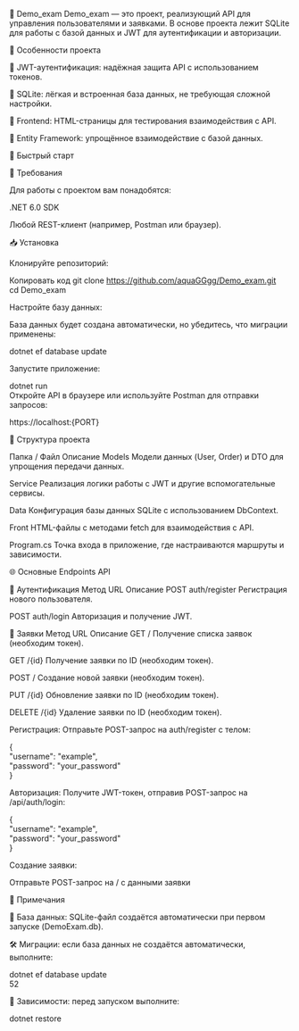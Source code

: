 🌟 Demo_exam
Demo_exam — это проект, реализующий API для управления пользователями и заявками. В основе проекта лежит SQLite для работы с базой данных и JWT для аутентификации и авторизации.

📖 Особенности проекта

📌 JWT-аутентификация: надёжная защита API с использованием токенов.

📌 SQLite: лёгкая и встроенная база данных, не требующая сложной настройки.

📌 Frontend: HTML-страницы для тестирования взаимодействия с API.

📌 Entity Framework: упрощённое взаимодействие с базой данных.



🚀 Быстрый старт

🔧 Требования

Для работы с проектом вам понадобятся:

.NET 6.0 SDK

Любой REST-клиент (например, Postman или браузер).

📥 Установка

Клонируйте репозиторий:


Копировать код
git clone https://github.com/aquaGGgg/Demo_exam.git  
cd Demo_exam  


Настройте базу данных:

База данных будет создана автоматически, но убедитесь, что миграции применены:

dotnet ef database update  


Запустите приложение:


dotnet run  
Откройте API в браузере или используйте Postman для отправки запросов:

https://localhost:{PORT}


📂 Структура проекта


Папка / Файл	Описание
Models	Модели данных (User, Order) и DTO для упрощения передачи данных.

Service	Реализация логики работы с JWT и другие вспомогательные сервисы.

Data	Конфигурация базы данных SQLite с использованием DbContext.

Front	HTML-файлы с методами fetch для взаимодействия с API.

Program.cs	Точка входа в приложение, где настраиваются маршруты и зависимости.

🌐 Основные Endpoints API


🔑 Аутентификация
Метод	URL	Описание
POST	auth/register	Регистрация нового пользователя.

POST	auth/login	Авторизация и получение JWT.

📄 Заявки
Метод	URL	Описание
GET	/	Получение списка заявок (необходим токен).

GET	/{id}	Получение заявки по ID (необходим токен).

POST /	Создание новой заявки (необходим токен).

PUT	/{id}	Обновление заявки по ID (необходим токен).

DELETE	/{id}	Удаление заявки по ID (необходим токен).


Регистрация:
Отправьте POST-запрос на auth/register с телом:

{  
    "username": "example",  
    "password": "your_password"  
}  


Авторизация:
Получите JWT-токен, отправив POST-запрос на /api/auth/login:


{  
    "username": "example",  
    "password": "your_password"  
}  

Создание заявки:

Отправьте POST-запрос на / с данными заявки


💾 Примечания

📂 База данных: SQLite-файл создаётся автоматически при первом запуске (DemoExam.db).

🛠 Миграции: если база данных не создаётся автоматически, выполните:

dotnet ef database update  
52

🧰 Зависимости: перед запуском выполните:

dotnet restore  
